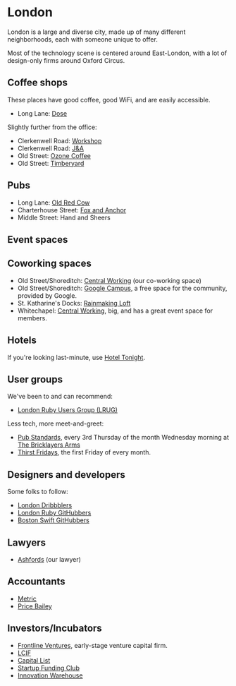 # London

London is a large and diverse city, made up of many different neighborhoods,
each with someone unique to offer.

Most of the technology scene is centered around East-London, with a lot of
design-only firms around Oxford Circus.

## Coffee shops

These places have good coffee, good WiFi, and are easily accessible.

* Long Lane: [Dose](http://dose-coffee.com)

Slightly further from the office:

* Clerkenwell Road: [Workshop](http://www.workshopcoffee.com)
* Clerkenwell Road: [J&A](http://jandacafe.com/)
* Old Street: [Ozone Coffee](http://www.ozonecoffee.co.uk)
* Old Street: [Timberyard](https://tyuk.com/locations/ty-old-street/)

## Pubs

* Long Lane: [Old Red Cow](http://theoldredcow.com)
* Charterhouse Street: [Fox and Anchor](http://www.foxandanchor.com)
* Middle Street: Hand and Sheers

## Event spaces 

## Coworking spaces

* Old Street/Shoreditch: [Central Working](http://centralworking.com) (our
  co-working space)
* Old Street/Shoreditch: [Google Campus](https://www.campus.co/london/en), a
  free space for the community, provided by Google.
* St. Katharine's Docks:
  [Rainmaking Loft](http://www.rainmakingloft.com/london/welcome)
* Whitechapel: [Central Working](http://centralworking.com), big, and has a
  great event space for members.

## Hotels

If you're looking last-minute, use [Hotel Tonight](http://www.hoteltonight.com).

## User groups

We've been to and can recommend:

* [London Ruby Users Group (LRUG)](http://lrug.org)

Less tech, more meet-and-greet:

* [Pub Standards](https://london.pubstandards.com), every 3rd Thursday of the
  month Wednesday morning at [The Bricklayers Arms](http://maps.google.co.uk/maps?q=31%20Gresse%20Street,%20London%20W1T%201QS)
* [Thirst Fridays](https://generalassemb.ly/education/thirst-fridays/london),
  the first Friday of every month.

## Designers and developers

Some folks to follow:

* [London Dribbblers](http://dribbble.com/designers?location=London)
* [London Ruby
  GitHubbers](https://github.com/search?type=Users&language=ruby&q=location:london)
* [Boston Swift
  GitHubbers](https://github.com/search?l=Swift&q=location%3Alondon&type=Users)

## Lawyers

* [Ashfords](http://www.ashfords.co.uk) (our lawyer)

## Accountants

* [Metric](http://www.metricaccountants.co.uk)
* [Price Bailey](http://www.pricebailey.co.uk)

## Investors/Incubators

* [Frontline Ventures](http://www.frontline.vc), early-stage venture capital
  firm.
* [LCIF](http://lcif.co)
* [Capital List](http://capitallist.co)
* [Startup Funding Club](http://startupfundingclub.com)
* [Innovation Warehouse](http://www.innovationwarehouse.org)
